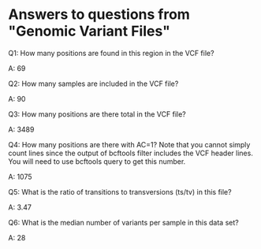 # Answers to questions from "Genomic Variant Files"

Q1: How many positions are found in this region in the VCF file?

A: 69

Q2: How many samples are included in the VCF file?

A: 90

Q3: How many positions are there total in the VCF file?

A: 3489

Q4: How many positions are there with AC=1? Note that you cannot simply count lines since the output of bcftools filter includes the VCF header lines. You will need to use bcftools query to get this number.

A: 1075

Q5: What is the ratio of transitions to transversions (ts/tv) in this file?

A: 3.47

Q6: What is the median number of variants per sample in this data set?

A: 28

